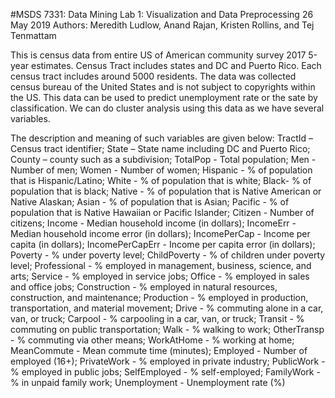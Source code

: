 #MSDS 7331: Data Mining
Lab 1: Visualization and Data Preprocessing
26 May 2019
Authors: Meredith Ludlow, Anand Rajan, Kristen Rollins, and Tej Tenmattam

This is census data from entire US of American community survey 2017 5-year estimates. Census Tract includes states and DC and Puerto Rico. Each census tract includes around 5000 residents. The data was collected census bureau of the United States and is not subject to copyrights within the US. This data can be used to predict unemployment rate or the sate by classification. We can do cluster analysis using this data as we have several variables. 

The description and meaning of such variables are given below: TractId – Census tract identifier; State – State name including DC and Puerto Rico; County – county such as a subdivision; TotalPop - Total population; Men - Number of men; Women - Number of women; Hispanic - % of population that is Hispanic/Latino; White - % of population that is white; Black- % of population that is black; Native - % of population that is Native American or Native Alaskan; Asian - % of population that is Asian; Pacific - % of population that is Native Hawaiian or Pacific Islander; Citizen - Number of citizens; Income - Median household income (in dollars); IncomeErr - Median household income error (in dollars); IncomePerCap - Income per capita (in dollars); IncomePerCapErr - Income per capita error (in dollars); Poverty - % under poverty level; ChildPoverty - % of children under poverty level; Professional - % employed in management, business, science, and arts; Service - % employed in service jobs; Office - % employed in sales and office jobs; Construction - % employed in natural resources, construction, and maintenance; Production - % employed in production, transportation, and material movement; Drive - % commuting alone in a car, van, or truck; Carpool - % carpooling in a car, van, or truck; Transit - % commuting on public transportation; Walk - % walking to work; OtherTransp - % commuting via other means; WorkAtHome - % working at home; MeanCommute - Mean commute time (minutes); Employed - Number of employed (16+); PrivateWork - % employed in private industry; PublicWork - % employed in public jobs; SelfEmployed - % self-employed; FamilyWork - % in unpaid family work; Unemployment - Unemployment rate (%)
